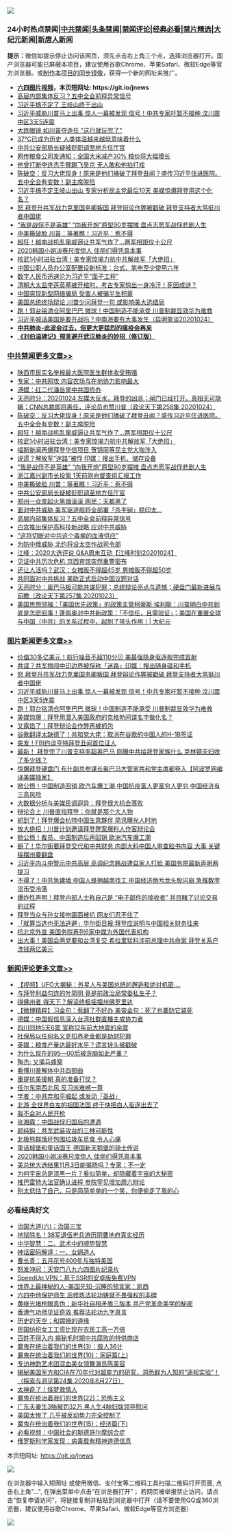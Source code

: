 ![](https://raw.githubusercontent.com/fqnews/bnews/master/64photo/fqnews-qr.jpg)

<div id="tt">
<h3>24小时热点禁闻|<a href="#%E4%B8%AD%E5%85%B1%E7%A6%81%E9%97%BB%E6%9B%B4%E5%A4%9A%E6%96%87%E7%AB%A0">中共禁闻</a>|<a href="#%E5%9B%BE%E7%89%87%E6%96%B0%E9%97%BB%E6%9B%B4%E5%A4%9A%E6%96%87%E7%AB%A0">头条禁闻</a>|<a href="#%E6%96%B0%E9%97%BB%E8%AF%84%E8%AE%BA%E6%9B%B4%E5%A4%9A%E6%96%87%E7%AB%A0">禁闻评论|<a href="#%E5%BF%85%E7%9C%8B%E7%BB%8F%E5%85%B8%E5%A5%BD%E6%96%87">经典必看|<a href="/video.md#%E7%A6%81%E7%89%87%E7%B2%BE%E9%80%89">禁片精选</a>|<a href="https://github.com/fqnews/djy/blob/master/gb/nf1351518.md#1">大纪元新闻</a>|<a href="https://github.com/fqnews/ntdtv/blob/master/gb/prog204.md#1">新唐人新闻</a></h3>
<div><b>提示：</b>微信如提示停止访问该网页，须先点击右上角三个点，选择浏览器打开。国产浏览器可能已屏蔽本项目，建议使用谷歌Chrome、苹果Safari、微软Edge等官方浏览器。或<a href="https://github.com/fqnews/bnews/blob/master/%E5%88%B6%E4%BD%9Cgit%E7%A6%81%E9%97%BB%E9%95%9C%E5%83%8F.md">制作本项目的同步镜像</a>，获得一个新的网址来推广。</div>
<ul>
<li><b><a href="http://d1.bdrive.tk/64.mp4" target="_blank">六四图片视频</a>，本页短网址: https://git.io/jnews</b></li>
<li><a href="/cbnews/20201024/1419528.md">高层内部集体反习？五中全会前释异常信号</a></li>
<li><a href="/cnnews/20201024/1419505.md">习近平搞不定了 王岐山终于出山</a></li>
<li><a href="/topimagenews/20201024/1419632.md">习近平威胁川普马上出事 惊人一幕被发现 信号！中共专家吁暂不接种 汶川震中区3天5连震</a></li>
<li><a href="/cnnews/20201024/1419540.md">大跌眼镜 如川普夺连任 "这行就玩完了"</a></li>
<li><a href="/cnnews/20201024/1419560.md">37℃已成为历史 人类体温越来越低意味着什么</a></li>
<li><a href="/cbnews/20201024/1419556.md">中共公安部局长疑被贬职调至地方任厅官</a></li>
<li><a href="/cnnews/20201025/1419754.md">网传粮食公司发通知：全国大米减产30% 粮价将大幅增长</a></li>
<li><a href="/yule/20201024/1419561.md">他曾打断李连杰手臂踢飞吴京 无人敢和他拍打戏</a></li>
<li><a href="/cbnews/20201025/1419778.md">陈破空：反习大佬现身！原来是他们捅破了拜登丑闻？盛传习近平住进医院。五中全会有变数！副主席脱险</a></li>
<li><a href="/cnnews/20201025/1419703.md">习近平搞不定王岐山出山 专家分析民主党最后10天 美媒惊爆拜登用这个化名？</a></li>
<li><a href="/topimagenews/20201025/1419696.md">怒 拜登升共军战力克里国务卿叛国 拜登辩论作弊被戳破 拜登支持者大骂挺川者中国佬</a></li>
<li><a href="/cbnews/20201024/1419581.md">“我是战俘不是英雄” “向我开炮”原型90岁摆摊 盘点志愿军战俘悲剧人生</a></li>
<li><a href="/cbnews/20201024/1419568.md">中美撕破脸 川普：等著瞧！习近平：惹不得</a></li>
<li><a href="/cbnews/20201025/1419752.md">超狂！越南战机乱窜威逼让共军气炸了…两军相距仅十公尺</a></li>
<li><a href="/comments/20201025/1419789.md">2020韩国小姐决赛尺度惊人 佳丽们得凭真本事</a></li>
<li><a href="/cbnews/20201025/1419751.md">核武1小时进驻台湾！美专家惊揭力抗中共解放军「大绝招」</a></li>
<li><a href="/baitai/20201024/1419602.md">中国公职人员办公室配置设新标准：台式、笔电至少使用六年</a></li>
<li><a href="/comments/20201024/1419584.md">数字人民币迅速沦为习近平“面子工程”</a></li>
<li><a href="/comments/20201025/1419706.md">清朝大太监李莲英墓被开棺时，考古专家惊出一身冷汗！死因成谜？</a></li>
<li><a href="/cnnews/20201024/1419571.md">中国突现新型网络骗局 受害人被骗半生积蓄</a></li>
<li><a href="/cnnews/20201024/1419490.md">美国总统终场辩论 川普少问拜登一句 或影响美大选结局</a></li>
<li><a href="/topimagenews/20201024/1419580.md">跑！郭台铭清仓阿里巴巴 微球！中国制造不能承受 川普制裁显效华为难救</a></li>
<li><a href="/bannedvideo/20201024/1419501.md">习近平喊话美国是要开战吗？中南海要有大事发生（启明笑谈20201024）</a></li>
<li><b><a href="/comments/20200211/1275071.md" target="_blank">中共肺炎-此波会过去，但更大更猛烈的瘟疫会再来</a></b></li>
<li><b><a href="/comments/20200207/1272816.md" target="_blank">《刘伯温碑记》预言避开武汉肺炎的妙招（修订版）</a></b></li>
</ul>
</div>

<div class="catlist">
<h3><a href="/cbnews/" target="_blank">中共禁闻</a><span><a href="/cbnews/" target="_blank" rel="nofollow">更多文章>></a></span></h3>
<ul>
<li><a href="/cbnews/20201025/1419886.md" target="_blank">陕西市民实名举报最大医院医生群体收受贿赂</a></li>
<li><a href="/cbnews/20201025/1419857.md" target="_blank">专家：中共网攻 内容农场与在地协力影响最大</a></li>
<li><a href="/cbnews/20201025/1419856.md" target="_blank">港媒：红二代潘岳掌中共国侨办</a></li>
<li><a href="/cbnews/20201025/1419825.md" target="_blank">天亮时分：20201024 左媒大反水，拜登的凶兆；闸门已经打开，真相无可隐瞒；CNN总裁即将离任，评论员也赞川普（政论天下第258集 20201024）</a></li>
<li><a href="/cbnews/20201025/1419778.md" target="_blank">陈破空：反习大佬现身！原来是他们捅破了拜登丑闻？盛传习近平住进医院。五中全会有变数！副主席脱险</a></li>
<li><a href="/cbnews/20201025/1419752.md" target="_blank">超狂！越南战机乱窜威逼让共军气炸了…两军相距仅十公尺</a></li>
<li><a href="/cbnews/20201025/1419751.md" target="_blank">核武1小时进驻台湾！美专家惊揭力抗中共解放军「大绝招」</a></li>
<li><a href="/cbnews/20201024/1419678.md" target="_blank">福斯新闻再爆拜登华信项目 贺锦丽等民主党大咖涉入</a></li>
<li><a href="/cbnews/20201024/1419677.md" target="_blank">说谎？解放军“迷路”被俘 印媒：搜出手机、储存设备</a></li>
<li><a href="/cbnews/20201024/1419581.md" target="_blank">“我是战俘不是英雄” “向我开炮”原型90岁摆摊 盘点志愿军战俘悲剧人生</a></li>
<li><a href="/cbnews/20201024/1419569.md" target="_blank">浙江嘉兴副市长投案 1天前刚向督查组汇报工作</a></li>
<li><a href="/cbnews/20201024/1419568.md" target="_blank">中美撕破脸 川普：等著瞧！习近平：惹不得</a></li>
<li><a href="/cbnews/20201024/1419556.md" target="_blank">中共公安部局长疑被贬职调至地方任厅官</a></li>
<li><a href="/cbnews/20201024/1419555.md" target="_blank">郑州一仓库起火黑烟滚滚 网民：天都黑了</a></li>
<li><a href="/cbnews/20201024/1419548.md" target="_blank">面对中共威胁 美军驱逐舰将全部署「杀手锏」稳印太…</a></li>
<li><a href="/cbnews/20201024/1419528.md" target="_blank">高层内部集体反习？五中全会前释异常信号</a></li>
<li><a href="/cbnews/20201024/1419509.md" target="_blank">白宫推出保护高科技新战略 应对中共威胁</a></li>
<li><a href="/cbnews/20201024/1419500.md" target="_blank">&#8220;这将切断对中共这个毒瘤的血液供应”</a></li>
<li><a href="/cbnews/20201024/1419488.md" target="_blank">为防中俄威胁 北约将设太空作战司令部</a></li>
<li><a href="/cbnews/20201024/1419486.md" target="_blank">江峰：2020大选评说 Q&amp;A周末互动【江峰时刻20201024】</a></li>
<li><a href="/cbnews/20201024/1419465.md" target="_blank">见证中共历次危机 京西宾馆突然重警密布</a></li>
<li><a href="/cbnews/20201024/1419419.md" target="_blank">还让人活吗？武汉：女摊贩不得超45岁 男摊贩不得超50岁</a></li>
<li><a href="/cbnews/20201024/1419396.md" target="_blank">共同面对中共挑战 美欧正式启动中国议题对话</a></li>
<li><a href="/cbnews/20201024/1419325.md" target="_blank">天亮时分：奥巴马极可能共谋犯罪；总统辩论亮点与遗憾；硬盘门最新进展与前瞻（政论天下第257集 20201023）</a></li>
<li><a href="/cbnews/20201024/1419324.md" target="_blank">美国思想领袖：「美国优先政策」的政策主管柯蒂斯·埃利斯：川普明白中共到底是怎麽回事！蓬佩奥对中共新政策：「不信任，且需验证」；美国在重置全球与中国（中共）的关系过程中，起到了带头作用！| 大纪元</a></li>

</ul>
</div>
<div class="catlist">
<h3><a href="/topimagenews/" target="_blank">图片新闻</a><span><a href="/topimagenews/" target="_blank" rel="nofollow">更多文章>></a></span></h3>
<ul>
<li><a href="/topimagenews/20201025/1419905.md" target="_blank">价值30多亿美元！航行噪音不超110分贝 美最强隐身驱逐舰完成首射</a></li>
<li><a href="/topimagenews/20201025/1419885.md" target="_blank">共谍？共军擅闯中印边界被俘称「迷路」印媒：搜出随身碟和手机</a></li>
<li><a href="/topimagenews/20201025/1419696.md" target="_blank">怒 拜登升共军战力克里国务卿叛国 拜登辩论作弊被戳破 拜登支持者大骂挺川者中国佬</a></li>
<li><a href="/topimagenews/20201024/1419632.md" target="_blank">习近平威胁川普马上出事 惊人一幕被发现 信号！中共专家吁暂不接种 汶川震中区3天5连震</a></li>
<li><a href="/topimagenews/20201024/1419580.md" target="_blank">跑！郭台铭清仓阿里巴巴 微球！中国制造不能承受 川普制裁显效华为难救</a></li>
<li><a href="/topimagenews/20201024/1419448.md" target="_blank">美媒惊爆：拜登用潜入美国政府的克格勃间谍名字做化名？</a></li>
<li><a href="/topimagenews/20201024/1419418.md" target="_blank">又露馅了！拜登辩论会作弊再被抓包</a></li>
<li><a href="/topimagenews/20201024/1419395.md" target="_blank">谷歌翻译太缺德了！共和党大佬：取消在谷歌的中国人的H-1B签证</a></li>
<li><a href="/topimagenews/20201024/1419394.md" target="_blank">突发！FBI约谈亨特拜登丑闻首位证人</a></li>
<li><a href="/topimagenews/20201024/1419175.md" target="_blank">最新！ 拜登完了川普支持率超奥巴马 刚曝中共给拜登家族什么 克林顿夫妇收了多少钱？</a></li>
<li><a href="/topimagenews/20201024/1419161.md" target="_blank">惊爆拜登硬盘门 布什副总参谋长奥巴马大管家共和党主席都卷入【阿波罗网编译美媒独家】</a></li>
<li><a href="/topimagenews/20201023/1419001.md" target="_blank">掀公愤！中国制造回销 欧汽车爆工潮 中国抗疫富人更富穷人更穷 中国经济有三高风险</a></li>
<li><a href="/topimagenews/20201023/1418941.md" target="_blank">大数据分析与美媒民调迴异：拜登很大机会落败</a></li>
<li><a href="/topimagenews/20201023/1418912.md" target="_blank">辩论会上 川普直指拜登：你就是那个大人物</a></li>
<li><a href="/topimagenews/20201023/1418753.md" target="_blank">抓到了！拜登爆会杭特中国生意夥伴 简讯曝光人时地</a></li>
<li><a href="/topimagenews/20201023/1418752.md" target="_blank">放大绝招！川普计划邀请拜登弊案爆料人作客辩论会</a></li>
<li><a href="/topimagenews/20201023/1418689.md" target="_blank">掀公愤！裁员、中国制造后再回销 欧洲汽车爆工潮</a></li>
<li><a href="/topimagenews/20201023/1418574.md" target="_blank">掰了！华尔街要拜登交代和中共财务 内部大料中国人审查脸书内容 大事 关键摇摆州要翻盘</a></li>
<li><a href="/topimagenews/20201022/1418484.md" target="_blank">习近平内斗中警示中共高层 高调纪念韩战遭自家人打脸 美国务院最新声明两提习</a></li>
<li><a href="/topimagenews/20201022/1418398.md" target="_blank">不得了！中共急建墙 中国人蜂拥越南找工 中国经济倒亏龙头股闪崩 急推数字货币受冷落</a></li>
<li><a href="/topimagenews/20201022/1418321.md" target="_blank">爆炸性声明！拜登内部人士称自己是 &#8220;电子邮件的接收者&#8221; 并目睹了讨论交易的过程</a></li>
<li><a href="/topimagenews/20201022/1418313.md" target="_blank">拜登当众与孙女接吻画面被扒 网友们忍不住了</a></li>
<li><a href="/topimagenews/20201022/1418136.md" target="_blank">「就算当选也无法逃避」华尔街日报:拜登应说明与中国相关财务往来</a></li>
<li><a href="/topimagenews/20201022/1418011.md" target="_blank">抗北京外宣 美国务院再列6家中媒为外国代表机构</a></li>
<li><a href="/topimagenews/20201022/1417976.md" target="_blank">出大事！美国会两党要和台湾复交 希拉里猛料涉前总理中共命案 拜登关系户洗钱两亿美元</a></li>

</ul>
</div>
<div class="catlist">
<h3><a href="/comments/" target="_blank">新闻评论</a><span><a href="/comments/" target="_blank" rel="nofollow">更多文章>></a></span></h3>
<ul>
<li><a href="/comments/20201025/1419925.md" target="_blank">【视频】UFO大揭秘：外星人与美国总统的邂逅和绝对机密&#8230;.</a></li>
<li><a href="/comments/20201025/1419920.md" target="_blank">与拜登利益勾连的叶简明 竟是前政治局常委私生子？</a></li>
<li><a href="/comments/20201025/1419910.md" target="_blank">得佛州者 得天下？解读终极摇摆州佛罗里达</a></li>
<li><a href="/comments/20201025/1419896.md" target="_blank">【微博精粹】习金句：惹翻了不好办 美帝金句：死了也要防它装死</a></li>
<li><a href="/comments/20201025/1419895.md" target="_blank">德媒：中国假信息深入台湾社群直播主成协力者</a></li>
<li><a href="/comments/20201025/1419880.md" target="_blank">四川同地5天6震 官称12年前大地震的余震</a></li>
<li><a href="/comments/20201025/1419864.md" target="_blank">社保局以任何名义克扣养老金都是劫财犯罪</a></li>
<li><a href="/comments/20201025/1419863.md" target="_blank">英媒：粮食产量达最好水平？谎言转头被戳破</a></li>
<li><a href="/comments/20201025/1419862.md" target="_blank">为什么现在的95—00后被洗脑如此严重？</a></li>
<li><a href="/comments/20201025/1419842.md" target="_blank">陶杰: 又捅马蜂窝</a></li>
<li><a href="/comments/20201025/1419827.md" target="_blank">看懂川普解体中共四部曲</a></li>
<li><a href="/comments/20201025/1419826.md" target="_blank">重提抗美援朝 真的准备打仗？</a></li>
<li><a href="/comments/20201025/1419819.md" target="_blank">任尔东南西北风 反习派难撼一尊</a></li>
<li><a href="/comments/20201025/1419818.md" target="_blank">学者：中共弃和平崛起 或发动「圣战」</a></li>
<li><a href="/comments/20201025/1419817.md" target="_blank">北游 全世界白左的祖国法国 终于快把白人驱逐出去了</a></li>
<li><a href="/comments/20201025/1419809.md" target="_blank">我不会对人民开枪</a></li>
<li><a href="/comments/20201025/1419800.md" target="_blank">张湘霖：中国战俘归国后的遭遇</a></li>
<li><a href="/comments/20201025/1419799.md" target="_blank">颜纯鈎：共军武装攻台的三种可能性</a></li>
<li><a href="/comments/20201025/1419797.md" target="_blank">北极熊群饿坏包围垃圾车觅食 令人心痛</a></li>
<li><a href="/comments/20201025/1419796.md" target="_blank">童话城堡和童话国王 德国新天鹅堡的骑士传说</a></li>
<li><a href="/comments/20201025/1419789.md" target="_blank">2020韩国小姐决赛尺度惊人 佳丽们得凭真本事</a></li>
<li><a href="/comments/20201025/1419768.md" target="_blank">美总统大选结果11月3日能揭晓吗？专家：不一定</a></li>
<li><a href="/comments/20201025/1419763.md" target="_blank">为何宇宙总是漆黑一片？看似简单，却隐藏着宇宙的大秘密</a></li>
<li><a href="/comments/20201025/1419747.md" target="_blank">推巴雷特大法官确认进程 参院罕见增加周六辩论</a></li>
<li><a href="/comments/20201025/1419739.md" target="_blank">别太低估了自己，只是简简单单的一个笑，你便偷走了我的心</a></li>

</ul>
</div>

<div class="catlist">
<h3>必看经典好文</h3>
<ul>
<li><a href="/cbnews/20180312/913459.md" target="_blank">治国大道(六)：治国三宝</a></li>
<li><a href="/cbnews/20200531/1337381.md" target="_blank">地狱除名！38军退伍老兵游历阴曹地府真实经历</a></li>
<li><a href="/comments/20200605/783249.md" target="_blank">中华智慧：二、武术中的顺势智慧</a></li>
<li><a href="/comments/20200609/1342224.md" target="_blank">神话密码解译：一、女娲造人</a></li>
<li><a href="/comments/20200713/1359796.md" target="_blank">曹长青：五月花号400年与独特美国</a></li>
<li><a href="/comments/20200604/783200.md" target="_blank">怒发冲冠：天安门八九六四图片纪录片</a></li>
<li><a href="/cbnews/20191226/1241739.md" target="_blank">SpeedUp VPN：基于SSR的安卓版免费VPN</a></li>
<li><a href="/comments/20200605/783244.md" target="_blank">世界上最神秘的人-美国先知-沉睡的预言家：凯西</a></li>
<li><a href="/comments/20200926/1403542.md" target="_blank">六四中他保护师生 后修炼法轮功铸就不畏强权的丰碑</a></li>
<li><a href="/lifebaike/20180921/1001174.md" target="_blank">黄继光堵枪眼真伪：新华社自相矛盾三版本 共产党革命美学的秘密</a></li>
<li><a href="/comments/20200517/1330064.md" target="_blank">香港气功师见证奇效 推荐法轮功九字真言</a></li>
<li><a href="/cbnews/20190219/1083302.md" target="_blank">历史的天空：和嫦娥的道缘</a></li>
<li><a href="/lifebaike/20200515/1328783.md" target="_blank">民国纺织女工工资比现在农民工高一万倍</a></li>
<li><a href="/lifebaike/20200711/1358994.md" target="_blank">百姓不得入内 揭秘毛时期中共腐败的特供商店</a></li>
<li><a href="/topimagenews/20180521/945342.md" target="_blank">魔鬼在统治着我们的世界(3)：毁人36计</a></li>
<li><a href="/topimagenews/20180529/950153.md" target="_blank">魔鬼在统治着我们的世界(10)：家庭篇(上)</a></li>
<li><a href="/topimagenews/20180404/923380.md" target="_blank">专访神韵艺术团混血美女领舞演员陈美容</a></li>
<li><a href="/cbnews/20200828/1386804.md" target="_blank">揭秘美国军方和CIA在70年代对超能力的研究，洞悉鲜为人知的“遥视实验”！（探索与洞见第24集 2020年8月27日）</a></li>
<li><a href="/ccpdope/20200907/1392129.md" target="_blank">太神奇了！怪梦救情人</a></li>
<li><a href="/comments/20180804/981524.md" target="_blank">魔鬼在统治着我们的世界(22)：恐怖主义</a></li>
<li><a href="/cbnews/20200611/1343037.md" target="_blank">广东夫妻生3胎被罚32万 黑人生4胎妇联领导慰问</a></li>
<li><a href="/comments/20200624/1349702.md" target="_blank">美国太惨了 几乎被反动势力完全控制了</a></li>
<li><a href="/topimagenews/20180610/955499.md" target="_blank">魔鬼在统治着我们的世界(15)：经济篇(下)</a></li>
<li><a href="/comments/20200806/1375443.md" target="_blank">必看视频：中国社会的斯德哥尔摩综合症</a></li>
<li><a href="/cbnews/20200823/1384378.md" target="_blank">俄罗斯科学家发现：病毒载有精神道德信息</a></li>

</ul>
</div>

本页短网址: https://git.io/jnews

![](https://raw.githubusercontent.com/fqnews/bnews/master/64photo/fqnews-qr.jpg)

在浏览器中输入短网址 或使用微信、支付宝等二维码工具扫描二维码打开页面, 点击右上角"...", 在弹出菜单中点击“在浏览器打开”； 若网页被举报禁止访问，请点击“恢复申请访问”，将链接复制并粘贴到浏览器中打开（请不要使用QQ或360浏览器，建议使用谷歌Chrome、苹果Safari、微软Edge等官方浏览器）

![](https://raw.githubusercontent.com/fqnews/bnews/master/64photo/wx.jpg)